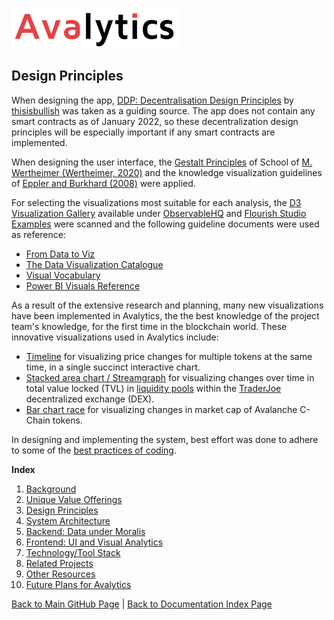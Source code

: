 ![Avalytics Logo](./img/AvalyticsLogo1Mini.png)

## Design Principles

When designing the app, [DDP: Decentralisation Design Principles](https://github.com/thisisbullish/ddp) by [thisisbullish](https://github.com/thisisbullish) was taken as a guiding source. The app does not contain any smart contracts as of January 2022, so these decentralization design principles will be especially important if any smart contracts are implemented.

When designing the user interface, the [Gestalt Principles](https://www.interaction-design.org/literature/topics/gestalt-principles) of School of [M. Wertheimer (Wertheimer, 2020)](https://link.springer.com/book/10.1007/978-3-030-36063-4) and the knowledge visualization guidelines of [Eppler and Burkhard (2008)](https://www.igi-global.com/chapter/knowledge-visualization/25136) were applied. 

For selecting the visualizations most suitable for each analysis, the [D3 Visualization Gallery](https://observablehq.com/@d3/gallery) available under [ObservableHQ](https://observablehq.com/) and [Flourish Studio Examples](https://flourish.studio/) were scanned and the following guideline documents were used as reference:
- [From Data to Viz](https://www.data-to-viz.com/)
- [The Data Visualization Catalogue](https://datavizcatalogue.com/search.html)
- [Visual Vocabulary](https://public.tableau.com/views/VisualVocabulary/VisualVocabulary?:showVizHome=no)
- [Power BI Visuals Reference](https://www.sqlbi.com/ref/power-bi-visuals-reference/) 
 
As a result of the extensive research and planning, many new visualizations have been implemented in Avalytics, the the best knowledge of the project team's knowledge, for the first time in the blockchain world. These innovative visualizations used in Avalytics include:
- [Timeline](https://observablehq.com/@mbostock/the-impact-of-vaccines) for visualizing price changes for multiple tokens at the same time, in a single succinct interactive chart.
- [Stacked area chart / Streamgraph](https://observablehq.com/@d3/streamgraph) for visualizing changes over time in total value locked (TVL) in [liquidity pools](https://traderjoexyz.com/pool) within the [TraderJoe](https://traderjoexyz.com) decentralized exchange (DEX). 
- [Bar chart race](https://app.flourish.studio/templates#template-bar-chart-race) for visualizing changes in market cap of Avalanche C-Chain tokens.

In designing and implementing the system, best effort was done to adhere to some of the [best practices of coding](https://code.tutsplus.com/tutorials/top-15-best-practices-for-writing-super-readable-code--net-8118).

**Index**

1. [Background](Background.md)
2. [Unique Value Offerings](UniqueValueOfferings.md)
3. [Design Principles](DesignPrinciples.md)
4. [System Architecture](SystemArchitecture.md)
5. [Backend: Data under Moralis](Backend.md)
6. [Frontend: UI and Visual Analytics](Frontend.md)
7. [Technology/Tool Stack](TechnologyStack.md)
8. [Related Projects](RelatedProjects.md)
9. [Other Resources](OtherResources.md)
10. [Future Plans for Avalytics](FuturePlans.md)

<hline></hline>

[Back to Main GitHub Page](../README.md) | [Back to Documentation Index Page](Documentation.md)
